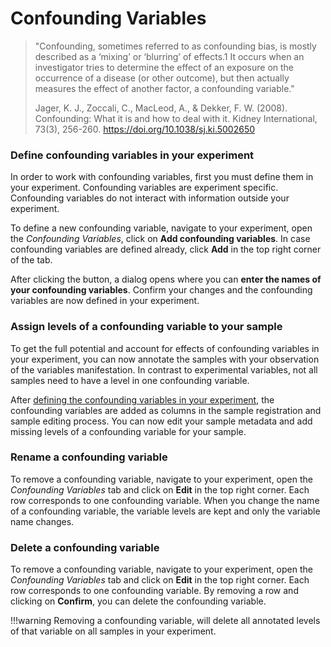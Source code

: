 # Confounding Variables

> "Confounding, sometimes referred to as confounding bias, is mostly described as a ‘mixing’ or ‘blurring’ of effects.1 It occurs when an investigator tries to determine the effect of an exposure on the occurrence of a disease (or other outcome), but then actually measures the effect of another factor, a confounding variable."
> 
> Jager, K. J., Zoccali, C., MacLeod, A., & Dekker, F. W. (2008). Confounding: What it is and how to deal with it. Kidney International, 73(3), 256-260. https://doi.org/10.1038/sj.ki.5002650

### Define confounding variables in your experiment

In order to work with confounding variables, first you must define them in your experiment. 
Confounding variables are experiment specific. Confounding variables do not interact with
information outside your experiment.

To define a new confounding variable, navigate to your experiment, open the _Confounding Variables_, click on **Add confounding variables**. In case confounding variables are defined already, click **Add** in the top right corner of the tab.

After clicking the button, a dialog opens where you can **enter the names of your confounding variables**. Confirm your changes and the confounding variables are now defined in your experiment.

### Assign levels of a confounding variable to your sample

To get the full potential and account for effects of confounding variables in your experiment, you can now annotate the samples with your observation of the variables manifestation.
In contrast to experimental variables, not all samples need to have a level in one confounding variable.

After [defining the confounding variables in your experiment](#define-confounding-variables-in-your-experiment), 
the confounding variables are added as columns in the sample registration and sample editing process.
You can now edit your sample metadata and add missing levels of a confounding variable for your sample.

### Rename a confounding variable

To remove a confounding variable, navigate to your experiment, open the _Confounding Variables_
tab and click on **Edit** in the top right corner. Each row corresponds to one confounding variable.
When you change the name of a confounding variable, the variable levels are kept and only the variable name changes.

### Delete a confounding variable

To remove a confounding variable, navigate to your experiment, open the _Confounding Variables_ 
tab and click on **Edit** in the top right corner. Each row corresponds to one confounding variable.
By removing a row and clicking on **Confirm**, you can delete the confounding variable. 

!!!warning
    Removing a confounding variable, will delete all annotated levels of that variable on all samples in your experiment.
